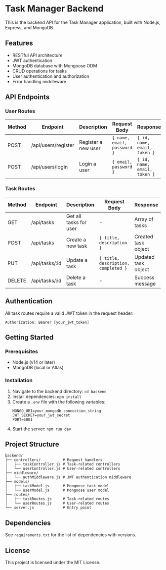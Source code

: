 # Task Manager Backend

This is the backend API for the Task Manager application, built with Node.js, Express, and MongoDB.

## Features

- RESTful API architecture
- JWT authentication
- MongoDB database with Mongoose ODM
- CRUD operations for tasks
- User authentication and authorization
- Error handling middleware

## API Endpoints

### User Routes

| Method | Endpoint           | Description                 | Request Body                    | Response                       |
|--------|--------------------|-----------------------------|--------------------------------|--------------------------------|
| POST   | /api/users/register | Register a new user         | `{ name, email, password }`    | `{ id, name, email, token }`   |
| POST   | /api/users/login    | Login a user                | `{ email, password }`          | `{ id, name, email, token }`   |

### Task Routes

| Method | Endpoint           | Description                 | Request Body                    | Response                       |
|--------|--------------------|-----------------------------|--------------------------------|--------------------------------|
| GET    | /api/tasks         | Get all tasks for user      | -                              | Array of tasks                 |
| POST   | /api/tasks         | Create a new task           | `{ title, description }`       | Created task object            |
| PUT    | /api/tasks/:id     | Update a task               | `{ title, description, completed }` | Updated task object      |
| DELETE | /api/tasks/:id     | Delete a task               | -                              | Success message                |

## Authentication

All task routes require a valid JWT token in the request header:

```
Authorization: Bearer [your_jwt_token]
```

## Getting Started

### Prerequisites

- Node.js (v14 or later)
- MongoDB (local or Atlas)

### Installation

1. Navigate to the backend directory: `cd backend`
2. Install dependencies: `npm install`
3. Create a `.env` file with the following variables:
   ```
   MONGO_URI=your_mongodb_connection_string
   JWT_SECRET=your_jwt_secret
   PORT=5001
   ```
4. Start the server: `npm run dev`

## Project Structure

```
backend/
├── controllers/          # Request handlers
│   ├── taskController.js # Task-related controllers
│   └── userController.js # User-related controllers
├── middleware/
│   └── authMiddleware.js # JWT authentication middleware
├── models/
│   ├── taskModel.js      # Mongoose task model
│   └── userModel.js      # Mongoose user model
├── routes/
│   ├── taskRoutes.js     # Task-related routes
│   └── userRoutes.js     # User-related routes
└── server.js             # Entry point
```

## Dependencies

See `requirements.txt` for the list of dependencies with versions.

## License

This project is licensed under the MIT License. 
